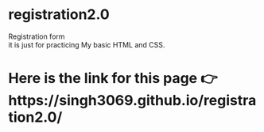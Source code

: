# registration2.0
Registration form 
<br>
it is  just  for practicing My basic HTML and CSS.
<br>
<h1>Here is the link for this page 👉 <span>https://singh3069.github.io/registration2.0/</span></h2>
